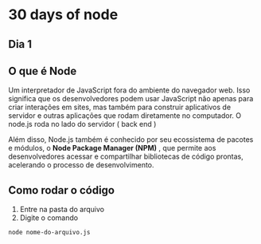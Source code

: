 # 30 days of node

## Dia 1

## O que é Node

Um interpretador de JavaScript fora do ambiente do navegador web. Isso significa que os desenvolvedores podem usar JavaScript não apenas para criar interações em sites, mas também para construir aplicativos de servidor e outras aplicações que rodam diretamente no computador. O node.js roda no lado do servidor ( back end )

Além disso, Node.js também é conhecido por seu ecossistema de pacotes e módulos, o **Node Package Manager (NPM)** , que permite aos desenvolvedores acessar e compartilhar bibliotecas de código prontas, acelerando o processo de desenvolvimento.

## Como rodar o código

1. Entre na pasta do arquivo
2. Digite o comando
```
node nome-do-arquivo.js
```

